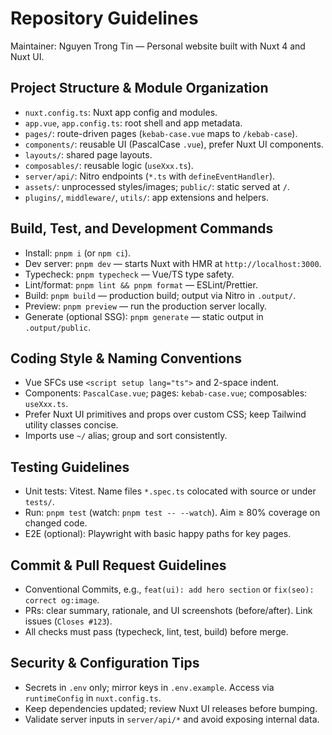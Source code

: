 # Repository Guidelines

Maintainer: Nguyen Trong Tin — Personal website built with Nuxt 4 and Nuxt UI.

## Project Structure & Module Organization
- `nuxt.config.ts`: Nuxt app config and modules.
- `app.vue`, `app.config.ts`: root shell and app metadata.
- `pages/`: route-driven pages (`kebab-case.vue` maps to `/kebab-case`).
- `components/`: reusable UI (PascalCase `.vue`), prefer Nuxt UI components.
- `layouts/`: shared page layouts.
- `composables/`: reusable logic (`useXxx.ts`).
- `server/api/`: Nitro endpoints (`*.ts` with `defineEventHandler`).
- `assets/`: unprocessed styles/images; `public/`: static served at `/`.
- `plugins/`, `middleware/`, `utils/`: app extensions and helpers.

## Build, Test, and Development Commands
- Install: `pnpm i` (or `npm ci`).
- Dev server: `pnpm dev` — starts Nuxt with HMR at `http://localhost:3000`.
- Typecheck: `pnpm typecheck` — Vue/TS type safety.
- Lint/format: `pnpm lint && pnpm format` — ESLint/Prettier.
- Build: `pnpm build` — production build; output via Nitro in `.output/`.
- Preview: `pnpm preview` — run the production server locally.
- Generate (optional SSG): `pnpm generate` — static output in `.output/public`.

## Coding Style & Naming Conventions
- Vue SFCs use `<script setup lang="ts">` and 2-space indent.
- Components: `PascalCase.vue`; pages: `kebab-case.vue`; composables: `useXxx.ts`.
- Prefer Nuxt UI primitives and props over custom CSS; keep Tailwind utility classes concise.
- Imports use `~/` alias; group and sort consistently.

## Testing Guidelines
- Unit tests: Vitest. Name files `*.spec.ts` colocated with source or under `tests/`.
- Run: `pnpm test` (watch: `pnpm test -- --watch`). Aim ≥ 80% coverage on changed code.
- E2E (optional): Playwright with basic happy paths for key pages.

## Commit & Pull Request Guidelines
- Conventional Commits, e.g., `feat(ui): add hero section` or `fix(seo): correct og:image`.
- PRs: clear summary, rationale, and UI screenshots (before/after). Link issues (`Closes #123`).
- All checks must pass (typecheck, lint, test, build) before merge.

## Security & Configuration Tips
- Secrets in `.env` only; mirror keys in `.env.example`. Access via `runtimeConfig` in `nuxt.config.ts`.
- Keep dependencies updated; review Nuxt UI releases before bumping.
- Validate server inputs in `server/api/*` and avoid exposing internal data.

